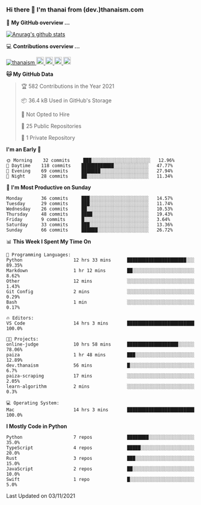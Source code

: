 ### Hi there 👋 I'm thanai from (dev.)thanaism.com

<!-- バッジ関連 -->
<!--
メイン：https://shields.io/category/social
GitHub view：https://github.com/antonkomarev/github-profile-views-counter
Qiita contributions：https://qiita.com/mikkame/items/f2c60d9caf8a8e38ec50
 -->

🍎 **My GitHub overview ...**

<!-- GitHubトロフィー -->
<!--
https://github.com/ryo-ma/github-profile-trophy
 -->

<!-- [![trophy](https://github-profile-trophy.vercel.app/?username=thanaism)](https://github.com/thanaism/thanaism) -->

<!-- GitHubステータス -->
<!--
https://github.com/anuraghazra/github-readme-stats
 -->

[![Anurag's github stats](https://github-readme-stats.vercel.app/api?username=thanaism&count_private=true&show_icons=true)](https://github.com/thanaism/thanaism)

<!-- [![ReadMe Card](https://github-readme-stats.vercel.app/api/pin/?username=thanaism&repo=thanaism)](https://github.com/thanaism/thanaism) -->

<!-- Skill icons -->
<!--
https://rahuldkjain.github.io/gh-profile-readme-generator/
 -->

💻 **Contributions overview ...**

<p align="left">

  <a href="https://github.com/thanaism/thanaism/">
    <img src="https://komarev.com/ghpvc/?username=thanaism" alt="thanaism" />
  </a>
  <a href="http://twitter.com/okinawa__noodle">
    <img height="20" src="https://img.shields.io/twitter/follow/okinawa__noodle?label=Twitter&logo=twitter&style=flat" />
  </a>
  <a href="https://github.com/thanaism">
    <img height="20" src="https://img.shields.io/github/followers/thanaism?label=follow&logo=github&style=flat" />
  </a>
  <!-- <a href="https://www.reddit.com/user/thanaism">
    <img height="20" src="https://img.shields.io/reddit/user-karma/combined/thanaism?label=Reddit&logo=reddit&style=flat" />
  </a>
  <a href="https://stackoverflow.com/users/5720201/thanaism">
    <img height="20" src="https://img.shields.io/stackexchange/stackoverflow/r/5720201?label=StackOverflow&logo=stack-overflow&style=flat" /> -->
  </a>
  <a href="http://qiita.com/thanai">
    <img height="20" src="https://qiita-badge.apiapi.app/s/thanai/posts.svg" />
  </a>
  <//qiita.com/thanai">
    <img height="20" src="https://qiita-badge.apiapi.app/s/thanai/contributions.svg" />
  </a>
</p>

<!--START_SECTION:waka-->
**🐱 My GitHub Data** 

> 🏆 582 Contributions in the Year 2021
 > 
> 📦 36.4 kB Used in GitHub's Storage 
 > 
> 🚫 Not Opted to Hire
 > 
> 📜 25 Public Repositories 
 > 
> 🔑 1 Private Repository 
 > 
**I'm an Early 🐤** 

```text
🌞 Morning    32 commits     ███░░░░░░░░░░░░░░░░░░░░░░   12.96% 
🌆 Daytime    118 commits    ████████████░░░░░░░░░░░░░   47.77% 
🌃 Evening    69 commits     ███████░░░░░░░░░░░░░░░░░░   27.94% 
🌙 Night      28 commits     ██░░░░░░░░░░░░░░░░░░░░░░░   11.34%

```
📅 **I'm Most Productive on Sunday** 

```text
Monday       36 commits     ███░░░░░░░░░░░░░░░░░░░░░░   14.57% 
Tuesday      29 commits     ███░░░░░░░░░░░░░░░░░░░░░░   11.74% 
Wednesday    26 commits     ██░░░░░░░░░░░░░░░░░░░░░░░   10.53% 
Thursday     48 commits     ████░░░░░░░░░░░░░░░░░░░░░   19.43% 
Friday       9 commits      █░░░░░░░░░░░░░░░░░░░░░░░░   3.64% 
Saturday     33 commits     ███░░░░░░░░░░░░░░░░░░░░░░   13.36% 
Sunday       66 commits     ██████░░░░░░░░░░░░░░░░░░░   26.72%

```


📊 **This Week I Spent My Time On** 

```text
💬 Programming Languages: 
Python                   12 hrs 33 mins      ██████████████████████░░░   89.35% 
Markdown                 1 hr 12 mins        ██░░░░░░░░░░░░░░░░░░░░░░░   8.62% 
Other                    12 mins             ░░░░░░░░░░░░░░░░░░░░░░░░░   1.43% 
Git Config               2 mins              ░░░░░░░░░░░░░░░░░░░░░░░░░   0.29% 
Bash                     1 min               ░░░░░░░░░░░░░░░░░░░░░░░░░   0.17%

🔥 Editors: 
VS Code                  14 hrs 3 mins       █████████████████████████   100.0%

🐱‍💻 Projects: 
online-judge             10 hrs 58 mins      ███████████████████░░░░░░   78.06% 
paiza                    1 hr 48 mins        ███░░░░░░░░░░░░░░░░░░░░░░   12.89% 
dev.thanaism             56 mins             █░░░░░░░░░░░░░░░░░░░░░░░░   6.7% 
paiza-scraping           17 mins             ░░░░░░░░░░░░░░░░░░░░░░░░░   2.05% 
learn-algorithm          2 mins              ░░░░░░░░░░░░░░░░░░░░░░░░░   0.3%

💻 Operating System: 
Mac                      14 hrs 3 mins       █████████████████████████   100.0%

```

**I Mostly Code in Python** 

```text
Python                   7 repos             ████████░░░░░░░░░░░░░░░░░   35.0% 
TypeScript               4 repos             █████░░░░░░░░░░░░░░░░░░░░   20.0% 
Rust                     3 repos             ███░░░░░░░░░░░░░░░░░░░░░░   15.0% 
JavaScript               2 repos             ██░░░░░░░░░░░░░░░░░░░░░░░   10.0% 
Swift                    1 repo              █░░░░░░░░░░░░░░░░░░░░░░░░   5.0%

```



 Last Updated on 03/11/2021
<!--END_SECTION:waka-->
